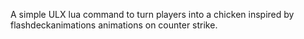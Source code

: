 A simple ULX lua command to turn players into a chicken inspired by flashdeckanimations animations on counter strike.
